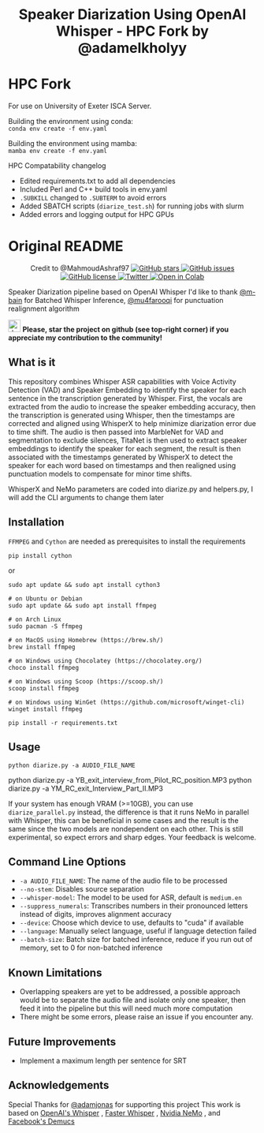 <h1 align="center">Speaker Diarization Using OpenAI Whisper - HPC Fork by @adamelkholyy</h1>


# HPC Fork 
For use on University of Exeter ISCA Server.

   
Building the environment using conda:  
```conda env create -f env.yaml```  


Building the environment using mamba:  
```mamba env create -f env.yaml```  


HPC Compatability changelog
- Edited requirements.txt to add all dependencies 
- Included Perl and C++ build tools in env.yaml 
- ```.SUBKILL``` changed to ```.SUBTERM``` to avoid errors
- Added SBATCH scripts (```diarize_test.sh```) for running jobs with slurm
- Added errors and logging output for HPC GPUs    

# Original README
<p align="center">
  Credit to @MahmoudAshraf97
  <a href="https://github.com/MahmoudAshraf97/whisper-diarization/stargazers">
    <img src="https://img.shields.io/github/stars/MahmoudAshraf97/whisper-diarization.svg?colorA=orange&colorB=orange&logo=github"
         alt="GitHub stars">
  </a>
  <a href="https://github.com/MahmoudAshraf97/whisper-diarization/issues">
        <img src="https://img.shields.io/github/issues/MahmoudAshraf97/whisper-diarization.svg"
             alt="GitHub issues">
  </a>
  <a href="https://github.com/MahmoudAshraf97/whisper-diarization/blob/master/LICENSE">
        <img src="https://img.shields.io/github/license/MahmoudAshraf97/whisper-diarization.svg"
             alt="GitHub license">
  </a>
  <a href="https://twitter.com/intent/tweet?text=&url=https%3A%2F%2Fgithub.com%2FMahmoudAshraf97%2Fwhisper-diarization">
  <img src="https://img.shields.io/twitter/url/https/github.com/MahmoudAshraf97/whisper-diarization.svg?style=social" alt="Twitter">
  </a> 
  </a>
  <a href="https://colab.research.google.com/github/MahmoudAshraf97/whisper-diarization/blob/main/Whisper_Transcription_%2B_NeMo_Diarization.ipynb">
  <img src="https://colab.research.google.com/assets/colab-badge.svg" alt="Open in Colab">
  </a>
 
</p>

Speaker Diarization pipeline based on OpenAI Whisper
I'd like to thank [@m-bain](https://github.com/m-bain) for Batched Whisper Inference, [@mu4farooqi](https://github.com/mu4farooqi) for punctuation realignment algorithm

<img src="https://github.blog/wp-content/uploads/2020/09/github-stars-logo_Color.png" alt="drawing" width="25"/> **Please, star the project on github (see top-right corner) if you appreciate my contribution to the community!**

## What is it
This repository combines Whisper ASR capabilities with Voice Activity Detection (VAD) and Speaker Embedding to identify the speaker for each sentence in the transcription generated by Whisper. First, the vocals are extracted from the audio to increase the speaker embedding accuracy, then the transcription is generated using Whisper, then the timestamps are corrected and aligned using WhisperX to help minimize diarization error due to time shift. The audio is then passed into MarbleNet for VAD and segmentation to exclude silences, TitaNet is then used to extract speaker embeddings to identify the speaker for each segment, the result is then associated with the timestamps generated by WhisperX to detect the speaker for each word based on timestamps and then realigned using punctuation models to compensate for minor time shifts.


WhisperX and NeMo parameters are coded into diarize.py and helpers.py, I will add the CLI arguments to change them later
## Installation
`FFMPEG` and `Cython` are needed as prerequisites to install the requirements
```
pip install cython
```
or
```
sudo apt update && sudo apt install cython3
```
```
# on Ubuntu or Debian
sudo apt update && sudo apt install ffmpeg

# on Arch Linux
sudo pacman -S ffmpeg

# on MacOS using Homebrew (https://brew.sh/)
brew install ffmpeg

# on Windows using Chocolatey (https://chocolatey.org/)
choco install ffmpeg

# on Windows using Scoop (https://scoop.sh/)
scoop install ffmpeg

# on Windows using WinGet (https://github.com/microsoft/winget-cli)
winget install ffmpeg
```
```
pip install -r requirements.txt
```
## Usage 

```
python diarize.py -a AUDIO_FILE_NAME
```

python diarize.py -a YB_exit_interview_from_Pilot_RC_position.MP3
python diarize.py -a YM_RC_exit_Interview_Part_II.MP3

If your system has enough VRAM (>=10GB), you can use `diarize_parallel.py` instead, the difference is that it runs NeMo in parallel with Whisper, this can be beneficial in some cases and the result is the same since the two models are nondependent on each other. This is still experimental, so expect errors and sharp edges. Your feedback is welcome.

## Command Line Options

- `-a AUDIO_FILE_NAME`: The name of the audio file to be processed
- `--no-stem`: Disables source separation
- `--whisper-model`: The model to be used for ASR, default is `medium.en`
- `--suppress_numerals`: Transcribes numbers in their pronounced letters instead of digits, improves alignment accuracy
- `--device`: Choose which device to use, defaults to "cuda" if available
- `--language`: Manually select language, useful if language detection failed
- `--batch-size`: Batch size for batched inference, reduce if you run out of memory, set to 0 for non-batched inference

## Known Limitations
- Overlapping speakers are yet to be addressed, a possible approach would be to separate the audio file and isolate only one speaker, then feed it into the pipeline but this will need much more computation
- There might be some errors, please raise an issue if you encounter any.

## Future Improvements
- Implement a maximum length per sentence for SRT

## Acknowledgements
Special Thanks for [@adamjonas](https://github.com/adamjonas) for supporting this project
This work is based on [OpenAI's Whisper](https://github.com/openai/whisper) , [Faster Whisper](https://github.com/guillaumekln/faster-whisper) , [Nvidia NeMo](https://github.com/NVIDIA/NeMo) , and [Facebook's Demucs](https://github.com/facebookresearch/demucs)
